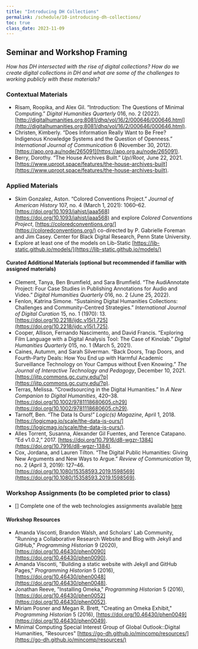 ```yaml
---
title: "Introducing DH Collections"
permalink: /schedule/10-introducing-dh-collections/
toc: true
class_date: 2023-11-09
---
```


## Seminar and Workshop Framing

*How has DH intersected with the rise of digital collections? How do we create digital collections in DH and what are some of the challenges to working publicly with these materials?*

### Contextual Materials

- Risam, Roopika, and Alex Gil. “Introduction: The Questions of Minimal Computing.” *Digital Humanities Quarterly* 016, no. 2 (2022). [http://digitalhumanities.org:8081/dhq/vol/16/2/000646/000646.html](http://digitalhumanities.org:8081/dhq/vol/16/2/000646/000646.html).
- Christen, Kimberly. “Does Information Really Want to Be Free? Indigenous Knowledge Systems and the Question of Openness.” *International Journal of Communication* 6 (November 30, 2012). [https://apo.org.au/node/265091](https://apo.org.au/node/265091).
- Berry, Dorothy. “The House Archives Built.” *Up//Root*, June 22, 2021. [https://www.uproot.space/features/the-house-archives-built](https://www.uproot.space/features/the-house-archives-built).

### Applied Materials

- Skim Gonzalez, Aston. “Colored Conventions Project.” *Journal of American History* 107, no. 4 (March 1, 2021): 1060–62. [https://doi.org/10.1093/jahist/jaaa568](https://doi.org/10.1093/jahist/jaaa568) and explore *Colored Conventions Project*, [https://coloredconventions.org/](https://coloredconventions.org/)  co-directed by P. Gabrielle Foreman and Jim Casey. Center for Black Digital Research, Penn State University.
- Explore at least one of the models on Lib-Static [https://lib-static.github.io/models/](https://lib-static.github.io/models/) 

#### Curated Additional Materials (optional but recommended if familiar with assigned materials)

- Clement, Tanya, Ben Brumfield, and Sara Brumfield. “The AudiAnnotate Project: Four Case Studies in Publishing Annotations for Audio and Video.” *Digital Humanities Quarterly* 016, no. 2 (June 25, 2022).
- Fenlon, Katrina Simone. “Sustaining Digital Humanities Collections: Challenges and Community-Centred Strategies.” *International Journal of Digital Curation* 15, no. 1 (1970): 13. [https://doi.org/10.2218/ijdc.v15i1.725](https://doi.org/10.2218/ijdc.v15i1.725).
- Cooper, Allison, Fernando Nascimento, and David Francis. “Exploring Film Language with a Digital Analysis Tool: The Case of Kinolab.” *Digital Humanities Quarterly* 015, no. 1 (March 5, 2021).
- Caines, Autumm, and Sarah Silverman. “Back Doors, Trap Doors, and Fourth-Party Deals: How You End up with Harmful Academic Surveillance Technology on Your Campus without Even Knowing.” *The Journal of Interactive Technology and Pedagogy*, December 10, 2021. [https://jitp.commons.gc.cuny.edu/?p](https://jitp.commons.gc.cuny.edu/?p).
- Terras, Melissa. “Crowdsourcing in the Digital Humanities.” In *A New Companion to Digital Humanities*, 420–38. [https://doi.org/10.1002/9781118680605.ch29](https://doi.org/10.1002/9781118680605.ch29).
- Tarnoff, Ben. “The Data Is Ours!” *Logic(s) Magazine*, April 1, 2018. [https://logicmag.io/scale/the-data-is-ours/](https://logicmag.io/scale/the-data-is-ours/).
- Alles Torrent, Susanna, Alexander Gil Fuentes, and Terence Catapano. “Ed v1.0.2,” 2017. [https://doi.org/10.7916/d8-wgzr-1384](https://doi.org/10.7916/d8-wgzr-1384).
- Cox, Jordana, and Lauren Tilton. “The Digital Public Humanities: Giving New Arguments and New Ways to Argue.” *Review of Communication* 19, no. 2 (April 3, 2019): 127–46. [https://doi.org/10.1080/15358593.2019.1598569](https://doi.org/10.1080/15358593.2019.1598569).

### Workshop Assignments (to be completed prior to class)

- [] Complete one of the web technologies assignments available [here]({{site.baseurl}}/materials/intro-web/01-intro-html/#web-technologies-assignments)

#### Workshop Resources


- Amanda Visconti, Brandon Walsh, and Scholars' Lab Community, "Running a Collaborative Research Website and Blog with Jekyll and GitHub," *Programming Historian* 9 (2020), [https://doi.org/10.46430/phen0090](https://doi.org/10.46430/phen0090).
- Amanda Visconti, "Building a static website with Jekyll and GitHub Pages," *Programming Historian* 5 (2016), [https://doi.org/10.46430/phen0048](https://doi.org/10.46430/phen0048).
- Jonathan Reeve, "Installing Omeka," *Programming Historian* 5 (2016), [https://doi.org/10.46430/phen0052](https://doi.org/10.46430/phen0052).
- Miriam Posner and Megan R. Brett, "Creating an Omeka Exhibit," *Programming Historian* 5 (2016), [https://doi.org/10.46430/phen0049](https://doi.org/10.46430/phen0049).
- Minimal Computing Special Interest Group of Global Outlook::Digital Humanities, "Resources" [https://go-dh.github.io/mincomp/resources/](https://go-dh.github.io/mincomp/resources/)
